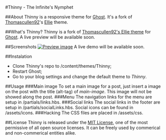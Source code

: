 #Thinny - The Infinite's Nymphet

##About
Thinny is a responsive theme for [Ghost](https://github.com/TryGhost/Ghost).
It's a fork of [Thomascullen92](https://github.com/Thomascullen92)'s [Ellie](https://github.com/Thomascullen92/Ellie) theme.

##What's Thinny?
Thinny is a fork of [Thomascullen92's Ellie theme](https://github.com/Thomascullen92/Ellie) for [Ghost](https://github.com/TryGhost/Ghost).
A live preview will be available soon.

##Screenshots
[![Preview image](https://github.com/camporez/Thinny/raw/master/preview.jpg)](#)
A live demo will be available soon.

##Instalation
* Clone Thinny's repo to /content/themes/Thinny;
* Restart Ghost;
* Go to your blog settings and change the default theme to *Thinny*.

##Usage
###Main image
To set a main image for a post, just insert a image on the post with the title (alt-tag) of *main-image*.
This image will not be showed along the post.
###Menu
The navigation links for the menu are setup in /partials/links.hbs.
###Social links
The social links in the footer are setup in /partials/socialLinks.hbs.
Social icons can be found in /assets/icons.
###Hacking
The CSS files are placed in /assets/css.

##License
Thinny is released under the [MIT License](http://opensource.org/licenses/mit-license.php), one of the most permissive of all open source licenses. It can be freely used by commerical and non-commerical entities alike.